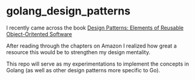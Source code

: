 # golang_design_patterns

I recently came across the book [Design Patterns: Elements of Reusable Object-Oritented Software](https://www.amazon.com/Design-Patterns-Elements-Reusable-Object-Oriented/dp/0201633612)

After reading through the chapters on Amazon I realized how great a resource this would be to strengthen my design mentality. 

This repo will serve as my experimentations to implement the concepts in Golang (as well as other design patterns more specific to Go).



